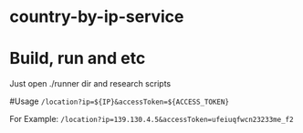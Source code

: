 # country-by-ip-service

# Build, run and etc
Just open ./runner dir and research scripts 

#Usage 
``/location?ip=${IP}&accessToken=${ACCESS_TOKEN}``

For Example:
``/location?ip=139.130.4.5&accessToken=ufeiuqfwcn23233me_f2``
